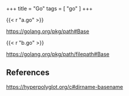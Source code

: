 +++
title = "Go"
tags = [ "go" ]
+++

{{< r "a.go" >}}

<https://golang.org/pkg/path#Base>

{{< r "b.go" >}}

<https://golang.org/pkg/path/filepath#Base>

## References

<https://hyperpolyglot.org/c#dirname-basename>
